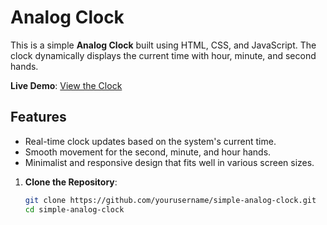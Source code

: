 # Analog Clock

This is a simple **Analog Clock** built using HTML, CSS, and JavaScript. The clock dynamically displays the current time with hour, minute, and second hands.

**Live Demo**: [View the Clock](https://simple-clock-six.vercel.app/)

## Features

- Real-time clock updates based on the system's current time.
- Smooth movement for the second, minute, and hour hands.
- Minimalist and responsive design that fits well in various screen sizes.


1. **Clone the Repository**:

   ```bash
   git clone https://github.com/yourusername/simple-analog-clock.git
   cd simple-analog-clock
